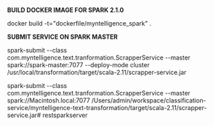 **BUILD DOCKER IMAGE FOR SPARK 2.1.0**

docker build -t="dockerfile/myntelligence_spark" .

**SUBMIT SERVICE ON SPARK MASTER**

spark-submit --class com.myntelligence.text.tranformation.ScrapperService --master spark://spark-master:7077 --deploy-mode cluster /usr/local/transformation/target/scala-2.11/scrapper-service.jar

spark-submit --class com.myntelligence.text.tranformation.ScrapperService --master spark://Macintosh.local:7077 /Users/admin/workspace/classification-service/myntelligence-text-transformation/target/scala-2.11/scrapper-service.jar# restsparkserver
